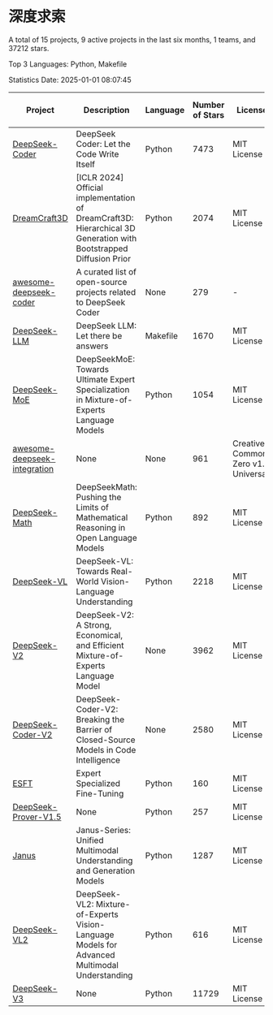 # 深度求索

A total of 15 projects, 9 active projects in the last six months, 1 teams, and 37212 stars.

Top 3 Languages: Python, Makefile

Statistics Date: 2025-01-01 08:07:45

| Project | Description | Language | Number of Stars | License | Creation Date | Last Updated Date | Last Pushed Date |
| --- | --- | --- | --- | --- | --- | --- | --- |
| [DeepSeek-Coder](https://github.com/deepseek-ai/DeepSeek-Coder) | DeepSeek Coder: Let the Code Write Itself | Python | 7473 | MIT License | 2023-10-20 | 2025-01-01 | 2024-05-21 |
| [DreamCraft3D](https://github.com/deepseek-ai/DreamCraft3D) | [ICLR 2024] Official implementation of DreamCraft3D: Hierarchical 3D Generation with Bootstrapped Diffusion Prior | Python | 2074 | MIT License | 2023-10-23 | 2024-12-31 | 2024-08-21 |
| [awesome-deepseek-coder](https://github.com/deepseek-ai/awesome-deepseek-coder) | A curated list of open-source projects related to DeepSeek Coder | None | 279 | - | 2023-11-06 | 2024-12-31 | 2024-04-03 |
| [DeepSeek-LLM](https://github.com/deepseek-ai/DeepSeek-LLM) | DeepSeek LLM: Let there be answers | Makefile | 1670 | MIT License | 2023-11-29 | 2025-01-01 | 2024-02-04 |
| [DeepSeek-MoE](https://github.com/deepseek-ai/DeepSeek-MoE) | DeepSeekMoE: Towards Ultimate Expert Specialization in Mixture-of-Experts Language Models | Python | 1054 | MIT License | 2024-01-02 | 2025-01-01 | 2024-01-16 |
| [awesome-deepseek-integration](https://github.com/deepseek-ai/awesome-deepseek-integration) | None | None | 961 | Creative Commons Zero v1.0 Universal | 2024-01-11 | 2025-01-01 | 2024-12-27 |
| [DeepSeek-Math](https://github.com/deepseek-ai/DeepSeek-Math) | DeepSeekMath: Pushing the Limits of Mathematical Reasoning in Open Language Models | Python | 892 | MIT License | 2024-02-05 | 2025-01-01 | 2024-04-15 |
| [DeepSeek-VL](https://github.com/deepseek-ai/DeepSeek-VL) | DeepSeek-VL: Towards Real-World Vision-Language Understanding | Python | 2218 | MIT License | 2024-03-07 | 2025-01-01 | 2024-04-24 |
| [DeepSeek-V2](https://github.com/deepseek-ai/DeepSeek-V2) | DeepSeek-V2: A Strong, Economical, and Efficient Mixture-of-Experts Language Model | None | 3962 | MIT License | 2024-04-22 | 2025-01-01 | 2024-09-25 |
| [DeepSeek-Coder-V2](https://github.com/deepseek-ai/DeepSeek-Coder-V2) | DeepSeek-Coder-V2: Breaking the Barrier of Closed-Source Models in Code Intelligence | None | 2580 | MIT License | 2024-06-14 | 2025-01-01 | 2024-09-24 |
| [ESFT](https://github.com/deepseek-ai/ESFT) | Expert Specialized Fine-Tuning | Python | 160 | MIT License | 2024-07-04 | 2024-12-30 | 2024-09-22 |
| [DeepSeek-Prover-V1.5](https://github.com/deepseek-ai/DeepSeek-Prover-V1.5) | None | Python | 257 | MIT License | 2024-08-15 | 2024-12-31 | 2024-08-16 |
| [Janus](https://github.com/deepseek-ai/Janus) | Janus-Series: Unified Multimodal Understanding and Generation Models | Python | 1287 | MIT License | 2024-10-18 | 2025-01-01 | 2024-11-13 |
| [DeepSeek-VL2](https://github.com/deepseek-ai/DeepSeek-VL2) | DeepSeek-VL2: Mixture-of-Experts Vision-Language Models for Advanced Multimodal Understanding | Python | 616 | MIT License | 2024-12-13 | 2025-01-01 | 2024-12-30 |
| [DeepSeek-V3](https://github.com/deepseek-ai/DeepSeek-V3) | None | Python | 11729 | MIT License | 2024-12-26 | 2025-01-01 | 2024-12-31 |
